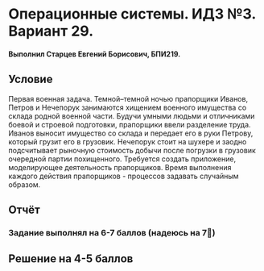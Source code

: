 # Операционные системы. ИДЗ №3. Вариант 29.

#### Выполнил Старцев Евгений Борисович, БПИ219.

## Условие

Первая военная задача. Темной–темной ночью прапорщики Иванов, Петров и Нечепорук занимаются хищением военного имущества
со склада родной военной части. Будучи умными людьми и
отличниками боевой и строевой подготовки, прапорщики ввели разделение труда. Иванов выносит имущество со склада и
передает его в руки Петрову, который грузит его в грузовик. Нечепорук стоит на
шухере и заодно подсчитывает рыночную стоимость добычи после погрузки в грузовик очередной партии похищенного. Требуется
создать приложение, моделирующее деятельность прапорщиков. Время выполнения каждого действия прапорщиков - процессов
задавать случайным образом.

## Отчёт

### Задание выполнял на 6-7 баллов (надеюсь на 7🙏)

## Решение на 4-5 баллов

